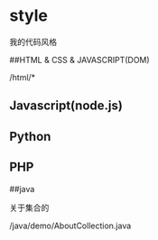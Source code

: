 # style
我的代码风格

##HTML & CSS & JAVASCRIPT(DOM)

/html/*

## Javascript(node.js)

## Python

## PHP

##java

关于集合的

/java/demo/AboutCollection.java